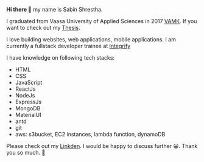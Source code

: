**Hi there 👋** my name is Sabin Shrestha. 

I graduated from Vaasa University of Applied Sciences in 2017  <a href="https://www.vamk.fi/en/" target="_blank">VAMK</a>.
If you want to check out my <a href="https://urn.fi/URN:NBN:fi:amk-2017102316251" target="_blank">Thesis</a>.   

I love building websites, web applications, mobile applications. I am currently a fullstack developer trainee at <a href="https://www.integrify.io/" target="_blank">Integrify</a>

I have knowledge on following tech stacks:
- HTML
- CSS
- JavaScript
- ReactJs
- NodeJs
- ExpressJs
- MongoDB
- MaterialUI
- antd
- git
- aws: s3bucket, EC2 instances, lambda function, dynamoDB



Please check out my  <a href="https://www.linkedin.com/in/sabin-shrestha-02/" target="_blank">Linkden</a>. I would be happy to discuss further 😀. Thank you so much. 🙏
